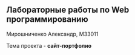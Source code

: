 ## Лабораторные работы по Web программированию

Мирошниченко Александр, М33011

Тема проекта - **сайт-портфолио**
